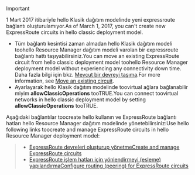 > [!IMPORTANT] 
> <span data-ttu-id="6babb-101">1 Mart 2017 itibariyle hello Klasik dağıtım modelinde yeni expressroute bağlantı oluşturulamıyor.</span><span class="sxs-lookup"><span data-stu-id="6babb-101">As of March 1, 2017, you can't create new ExpressRoute circuits in hello classic deployment model.</span></span>
> 
> - <span data-ttu-id="6babb-102">Tüm bağlantı kesintisi zaman almadan hello Klasik dağıtım modeli toohello Resource Manager dağıtım modeli varolan bir expressroute bağlantı hattı taşıyabilirsiniz.</span><span class="sxs-lookup"><span data-stu-id="6babb-102">You can move an existing ExpressRoute circuit from hello classic deployment model toohello Resource Manager deployment model without experiencing any connectivity down time.</span></span> <span data-ttu-id="6babb-103">Daha fazla bilgi için bkz. [Mevcut bir devreyi taşıma](../articles/expressroute/expressroute-move.md).</span><span class="sxs-lookup"><span data-stu-id="6babb-103">For more information, see [Move an existing circuit](../articles/expressroute/expressroute-move.md).</span></span>
> - <span data-ttu-id="6babb-104">Ayarlayarak hello Klasik dağıtım modelinde toovirtual ağlara bağlanabilir miyim **allowClassicOperations** tooTRUE.</span><span class="sxs-lookup"><span data-stu-id="6babb-104">You can connect toovirtual networks in hello classic deployment model by setting **allowClassicOperations** tooTRUE.</span></span>
> 
> <span data-ttu-id="6babb-105">Aşağıdaki bağlantılar toocreate hello kullanın ve ExpressRoute bağlantı hatları hello Resource Manager dağıtım modelinde yönetebilirsiniz:</span><span class="sxs-lookup"><span data-stu-id="6babb-105">Use hello following links toocreate and manage ExpressRoute circuits in hello Resource Manager deployment model:</span></span>

> - [<span data-ttu-id="6babb-106">ExpressRoute devreleri oluşturup yönetme</span><span class="sxs-lookup"><span data-stu-id="6babb-106">Create and manage ExpressRoute circuits</span></span>](../articles/expressroute/expressroute-howto-circuit-portal-resource-manager.md)<br>
> - [<span data-ttu-id="6babb-107">ExpressRoute işlem hatları için yönlendirmeyi (eşleme) yapılandırma</span><span class="sxs-lookup"><span data-stu-id="6babb-107">Configure routing (peering) for ExpressRoute circuits</span></span>](../articles/expressroute/expressroute-howto-routing-portal-resource-manager.md)
>
>